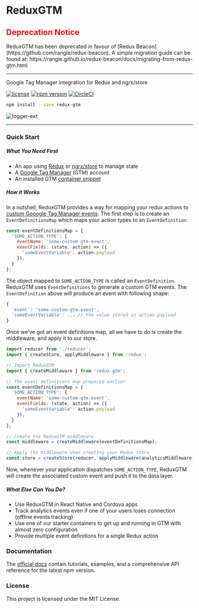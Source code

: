 # ReduxGTM

<h2 style="color: red">Deprecation Notice</h2>
ReduxGTM has been deprecated in favour of [Redux Beacon](https://github.com/rangle/redux-beacon).
A simple migration guide can be found at:
https://rangle.github.io/redux-beacon/docs/migrating-from-redux-gtm.html

----

Google Tag Manager integration for Redux and ngrx/store

[![license](https://img.shields.io/github/license/rangle/redux-gtm.svg)](LICENSE)
[![npm version](https://img.shields.io/npm/v/redux-gtm.svg)](https://www.npmjs.com/package/redux-gtm)
[![CircleCI](https://img.shields.io/circleci/project/github/rangle/redux-gtm.svg)](https://circleci.com/gh/rangle/redux-gtm)

```bash
npm install --save redux-gtm
```

![logger-ext](https://cloud.githubusercontent.com/assets/7446702/20887911/9739e4b4-baca-11e6-8d2d-08db48189d0c.gif)

----

### Quick Start

##### What You Need First
 - An app using [Redux](http://redux.js.org/) or [ngrx/store](https://github.com/ngrx/store) to manage state
 - A [Google Tag Manager](https://developers.google.com/tag-manager/) (GTM) account
 - An installed GTM [container snippet](https://developers.google.com/tag-manager/quickstart)

##### How it Works
In a nutshell, ReduxGTM provides a way for mapping your redux actions to
[custom Gooogle Tag Manager events](https://developers.google.com/tag-manager/devguide#events).
The first step is to create an `EventDefinitionsMap` which maps your
action types to an `EventDefinition`:

```js
const eventDefinitionsMap = {
  'SOME_ACTION_TYPE': {
    eventName: 'some-custom-gtm-event',
    eventFields: (state, action) => ({
      'someEventVariable': action.payload
    }),
  }
};
```

The object mapped to `SOME_ACTION_TYPE` is called an
`EventDefinition`. ReduxGTM uses `EventDefinitions` to generate a
custom GTM events. The `EventDefinition` above will produce an event
with following shape:

```js
{
  'event': 'some-custom-gtm-event',
  'someEventVariable': ... // the value stored in action.payload
}
```

Once we've got an event definitions map, all we have to do is create
the middleware, and apply it to our store.

```js
import reducer from './reducer';
import { createStore, applyMiddleware } from 'redux';

// Import ReduxGTM
import { createMiddleware } from 'redux-gtm';

// The event definitions map prepared earlier
const eventDefinitionsMap = {
  'SOME_ACTION_TYPE': {
    eventName: 'some-custom-gtm-event',
    eventFields: (state, action) => ({
      'someEventVariable': action.payload
    }),
  }
};

// Create the ReduxGTM middleware
const middleware = createMiddleware(eventDefinitionsMap);

// Apply the middleware when creating your Redux store
const store = createStore(reducer, applyMiddleware(analyticsMiddleware));
```

Now, whenever your application dispatches `SOME_ACTION_TYPE`, ReduxGTM
will create the associated custom event and push it to the data layer.

##### What Else Can You Do?

 * Use ReduxGTM in React Native and Cordova apps
 * Track analytics events even if one of your users loses connection
   (offline events tracking)
 * Use one of our starter containers to get up and running in GTM with
   almost zero configuration
 * Provide multiple event definitions for a single Redux action

### Documentation
The [official docs](https://rangle.github.io/redux-gtm/) contain
tutorials, examples, and a comprehensive API reference for the latest
npm version.

### License
This project is licensed under the MIT License.
